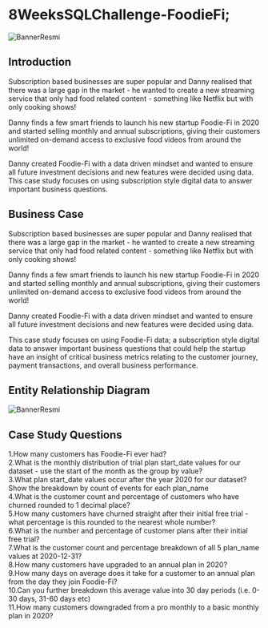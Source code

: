 # 8WeeksSQLChallenge-FoodieFi;

![BannerResmi](https://miro.medium.com/v2/resize:fit:4800/format:webp/1*53hGL6FLVpBJogB83ROjdQ.png)

## Introduction
Subscription based businesses are super popular and Danny realised that there was a large gap in the market - he wanted to create a new streaming service that only had food related content - something like Netflix but with only cooking shows!

Danny finds a few smart friends to launch his new startup Foodie-Fi in 2020 and started selling monthly and annual subscriptions, giving their customers unlimited on-demand access to exclusive food videos from around the world!

Danny created Foodie-Fi with a data driven mindset and wanted to ensure all future investment decisions and new features were decided using data. This case study focuses on using subscription style digital data to answer important business questions.

## Business Case

Subscription based businesses are super popular and Danny realised that there was a large gap in the market - he wanted to create a new streaming service that only had food related content - something like Netflix but with only cooking shows!

Danny finds a few smart friends to launch his new startup Foodie-Fi in 2020 and started selling monthly and annual subscriptions, giving their customers unlimited on-demand access to exclusive food videos from around the world!

Danny created Foodie-Fi with a data driven mindset and wanted to ensure all future investment decisions and new features were decided using data.

This case study focuses on using Foodie-Fi data; a subscription style digital data to answer important business questions that could help the startup have an insight of critical business metrics relating to the customer journey, payment transactions, and overall business performance.

## Entity Relationship Diagram

![BannerResmi](https://miro.medium.com/v2/resize:fit:1396/format:webp/1*klBB89OXPeFPAPrPsHaKnw.png)

## Case Study Questions

1.How many customers has Foodie-Fi ever had? <br/>
2.What is the monthly distribution of trial plan start_date values for our dataset - use the start of the month as the group by value? <br/>
3.What plan start_date values occur after the year 2020 for our dataset? Show the breakdown by count of events for each plan_name <br/>
4.What is the customer count and percentage of customers who have churned rounded to 1 decimal place? <br/>
5.How many customers have churned straight after their initial free trial - what percentage is this rounded to the nearest whole number?<br/>
6.What is the number and percentage of customer plans after their initial free trial?<br/>
7.What is the customer count and percentage breakdown of all 5 plan_name values at 2020-12-31?<br/>
8.How many customers have upgraded to an annual plan in 2020?<br/>
9.How many days on average does it take for a customer to an annual plan from the day they join Foodie-Fi?<br/>
10.Can you further breakdown this average value into 30 day periods (i.e. 0-30 days, 31-60 days etc)<br/>
11.How many customers downgraded from a pro monthly to a basic monthly plan in 2020?
